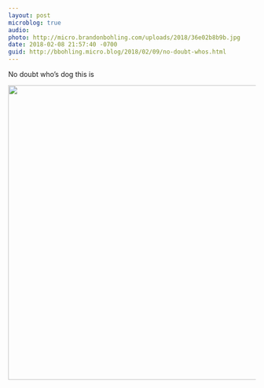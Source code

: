 ```yaml
---
layout: post
microblog: true
audio: 
photo: http://micro.brandonbohling.com/uploads/2018/36e02b8b9b.jpg
date: 2018-02-08 21:57:40 -0700
guid: http://bbohling.micro.blog/2018/02/09/no-doubt-whos.html
---
```

No doubt who’s dog this is

<img src="http://micro.brandonbohling.com/uploads/2018/36e02b8b9b.jpg" width="599" height="600" />
